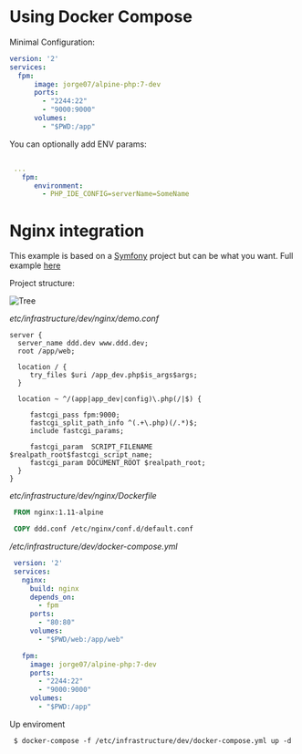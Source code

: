 # Using Docker Compose

Minimal Configuration:

```YAML
version: '2'
services:
  fpm:
      image: jorge07/alpine-php:7-dev
      ports:
        - "2244:22"
        - "9000:9000"
      volumes:
        - "$PWD:/app"
```
You can optionally add ENV params:
```YAML

 ...
   fpm:
      environment:
        - PHP_IDE_CONFIG=serverName=SomeName
```
# Nginx integration

This example is based on a [Symfony](http://symfony.com/) project but can be what you want. Full example [here](https://github.com/jorge07/ddd-playground)

Project structure:

![Tree](https://raw.githubusercontent.com/jorge07/alpine-php/master/doc/images/folder-structure.png)

*etc/infrastructure/dev/nginx/demo.conf*

```nginx
server {
  server_name ddd.dev www.ddd.dev;
  root /app/web;

  location / {
     try_files $uri /app_dev.php$is_args$args;
  }

  location ~ ^/(app|app_dev|config)\.php(/|$) {

     fastcgi_pass fpm:9000;
     fastcgi_split_path_info ^(.+\.php)(/.*)$;
     include fastcgi_params;

     fastcgi_param  SCRIPT_FILENAME  $realpath_root$fastcgi_script_name;
     fastcgi_param DOCUMENT_ROOT $realpath_root;
  }
}
```

*etc/infrastructure/dev/nginx/Dockerfile*
```Dockerfile
 FROM nginx:1.11-alpine

 COPY ddd.conf /etc/nginx/conf.d/default.conf
```
*/etc/infrastructure/dev/docker-compose.yml*
```YAML
 version: '2'
 services:
   nginx:
     build: nginx
     depends_on:
       - fpm
     ports:
       - "80:80"
     volumes:
       - "$PWD/web:/app/web"

   fpm:
     image: jorge07/alpine-php:7-dev
     ports:
       - "2244:22"
       - "9000:9000"
     volumes:
       - "$PWD:/app"
```
Up enviroment

     $ docker-compose -f /etc/infrastructure/dev/docker-compose.yml up -d
     
